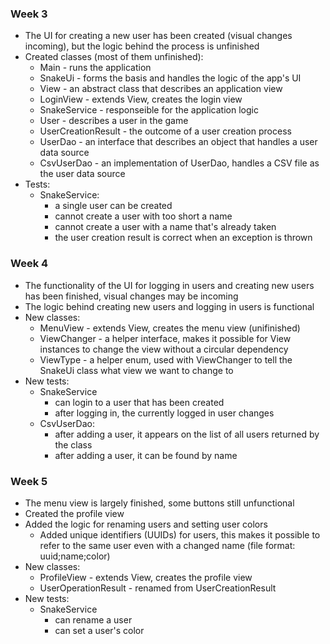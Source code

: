### Week 3

* The UI for creating a new user has been created (visual changes incoming), but the logic behind the process is unfinished
* Created classes (most of them unfinished):
  * Main - runs the application
  * SnakeUi - forms the basis and handles the logic of the app's UI
  * View - an abstract class that describes an application view
  * LoginView - extends View, creates the login view
  * SnakeService - responseible for the application logic
  * User - describes a user in the game
  * UserCreationResult - the outcome of a user creation process
  * UserDao - an interface that describes an object that handles a user data source
  * CsvUserDao - an implementation of UserDao, handles a CSV file as the user data source
* Tests:
  * SnakeService:
    * a single user can be created
    * cannot create a user with too short a name
    * cannot create a user with a name that's already taken
    * the user creation result is correct when an exception is thrown

### Week 4

* The functionality of the UI for logging in users and creating new users has been finished, visual changes may be incoming
* The logic behind creating new users and logging in users is functional
* New classes:
  * MenuView - extends View, creates the menu view (unifinished)
  * ViewChanger - a helper interface, makes it possible for View instances to change the view without a circular dependency
  * ViewType - a helper enum, used with ViewChanger to tell the SnakeUi class what view we want to change to
* New tests:
  * SnakeService
    * can login to a user that has been created
    * after logging in, the currently logged in user changes
  * CsvUserDao:
    * after adding a user, it appears on the list of all users returned by the class
    * after adding a user, it can be found by name

### Week 5
* The menu view is largely finished, some buttons still unfunctional
* Created the profile view
* Added the logic for renaming users and setting user colors
  * Added unique identifiers (UUIDs) for users, this makes it possible to refer to the same user even with a changed name (file format: uuid;name;color)
* New classes:
  * ProfileView - extends View, creates the profile view
  * UserOperationResult - renamed from UserCreationResult
* New tests:
  * SnakeService
    * can rename a user
    * can set a user's color
